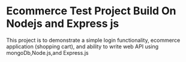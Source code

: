 # Ecommerce Test Project Build On Nodejs and Express js

This project is to demonstrate a simple login functionality, ecommerce application (shopping cart), and ability to write web API using mongoDb,Node.js,and Express.js
